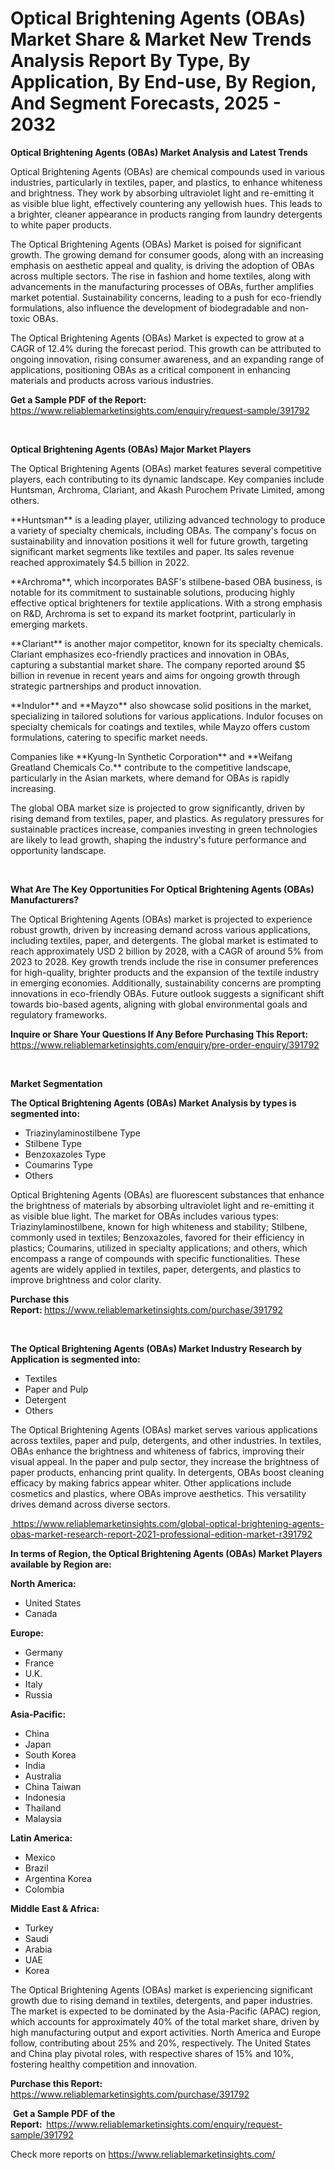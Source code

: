 <p><h1>Optical Brightening Agents (OBAs) Market Share & Market New Trends Analysis Report By Type, By Application, By End-use, By Region, And Segment Forecasts, 2025 - 2032</h1></p><p><strong>Optical Brightening Agents (OBAs) Market Analysis and Latest Trends</strong></p>
<p><p>Optical Brightening Agents (OBAs) are chemical compounds used in various industries, particularly in textiles, paper, and plastics, to enhance whiteness and brightness. They work by absorbing ultraviolet light and re-emitting it as visible blue light, effectively countering any yellowish hues. This leads to a brighter, cleaner appearance in products ranging from laundry detergents to white paper products.</p><p>The Optical Brightening Agents (OBAs) Market is poised for significant growth. The growing demand for consumer goods, along with an increasing emphasis on aesthetic appeal and quality, is driving the adoption of OBAs across multiple sectors. The rise in fashion and home textiles, along with advancements in the manufacturing processes of OBAs, further amplifies market potential. Sustainability concerns, leading to a push for eco-friendly formulations, also influence the development of biodegradable and non-toxic OBAs. </p><p>The Optical Brightening Agents (OBAs) Market is expected to grow at a CAGR of 12.4% during the forecast period. This growth can be attributed to ongoing innovation, rising consumer awareness, and an expanding range of applications, positioning OBAs as a critical component in enhancing materials and products across various industries.</p></p>
<p><strong>Get a Sample PDF of the Report:&nbsp;</strong> <a href="https://www.reliablemarketinsights.com/enquiry/request-sample/391792?utm_campaign=1937&utm_medium=2&utm_source=Github&utm_content=ia&utm_term=29032025&utm_id=optical-brightening-agents-obas">https://www.reliablemarketinsights.com/enquiry/request-sample/391792</a></p>
<p>&nbsp;</p>
<p><strong>Optical Brightening Agents (OBAs) Major Market Players</strong></p>
<p><p>The Optical Brightening Agents (OBAs) market features several competitive players, each contributing to its dynamic landscape. Key companies include Huntsman, Archroma, Clariant, and Akash Purochem Private Limited, among others.</p><p>**Huntsman** is a leading player, utilizing advanced technology to produce a variety of specialty chemicals, including OBAs. The company's focus on sustainability and innovation positions it well for future growth, targeting significant market segments like textiles and paper. Its sales revenue reached approximately $4.5 billion in 2022.</p><p>**Archroma**, which incorporates BASF's stilbene-based OBA business, is notable for its commitment to sustainable solutions, producing highly effective optical brighteners for textile applications. With a strong emphasis on R&D, Archroma is set to expand its market footprint, particularly in emerging markets.</p><p>**Clariant** is another major competitor, known for its specialty chemicals. Clariant emphasizes eco-friendly practices and innovation in OBAs, capturing a substantial market share. The company reported around $5 billion in revenue in recent years and aims for ongoing growth through strategic partnerships and product innovation.</p><p>**Indulor** and **Mayzo** also showcase solid positions in the market, specializing in tailored solutions for various applications. Indulor focuses on specialty chemicals for coatings and textiles, while Mayzo offers custom formulations, catering to specific market needs.</p><p>Companies like **Kyung-In Synthetic Corporation** and **Weifang Greatland Chemicals Co.** contribute to the competitive landscape, particularly in the Asian markets, where demand for OBAs is rapidly increasing.</p><p>The global OBA market size is projected to grow significantly, driven by rising demand from textiles, paper, and plastics. As regulatory pressures for sustainable practices increase, companies investing in green technologies are likely to lead growth, shaping the industry's future performance and opportunity landscape.</p></p>
<p>&nbsp;</p>
<p><strong>What Are The Key Opportunities For Optical Brightening Agents (OBAs) Manufacturers?</strong></p>
<p><p>The Optical Brightening Agents (OBAs) market is projected to experience robust growth, driven by increasing demand across various applications, including textiles, paper, and detergents. The global market is estimated to reach approximately USD 2 billion by 2028, with a CAGR of around 5% from 2023 to 2028. Key growth trends include the rise in consumer preferences for high-quality, brighter products and the expansion of the textile industry in emerging economies. Additionally, sustainability concerns are prompting innovations in eco-friendly OBAs. Future outlook suggests a significant shift towards bio-based agents, aligning with global environmental goals and regulatory frameworks.</p></p>
<p><strong>Inquire or Share Your Questions If Any Before Purchasing This Report:</strong> <a href="https://www.reliablemarketinsights.com/enquiry/pre-order-enquiry/391792?utm_campaign=1937&utm_medium=2&utm_source=Github&utm_content=ia&utm_term=29032025&utm_id=optical-brightening-agents-obas">https://www.reliablemarketinsights.com/enquiry/pre-order-enquiry/391792</a></p>
<p>&nbsp;</p>
<p><strong>Market Segmentation</strong></p>
<p><strong>The Optical Brightening Agents (OBAs) Market Analysis by types is segmented into:</strong></p>
<p><ul><li>Triazinylaminostilbene Type</li><li>Stilbene Type</li><li>Benzoxazoles Type</li><li>Coumarins Type</li><li>Others</li></ul></p>
<p><p>Optical Brightening Agents (OBAs) are fluorescent substances that enhance the brightness of materials by absorbing ultraviolet light and re-emitting it as visible blue light. The market for OBAs includes various types: Triazinylaminostilbene, known for high whiteness and stability; Stilbene, commonly used in textiles; Benzoxazoles, favored for their efficiency in plastics; Coumarins, utilized in specialty applications; and others, which encompass a range of compounds with specific functionalities. These agents are widely applied in textiles, paper, detergents, and plastics to improve brightness and color clarity.</p></p>
<p><strong>Purchase this Report:&nbsp;</strong><a href="https://www.reliablemarketinsights.com/purchase/391792?utm_campaign=1937&utm_medium=2&utm_source=Github&utm_content=ia&utm_term=29032025&utm_id=optical-brightening-agents-obas">https://www.reliablemarketinsights.com/purchase/391792</a></p>
<p>&nbsp;</p>
<p><strong>The Optical Brightening Agents (OBAs) Market Industry Research by Application is segmented into:</strong></p>
<p><ul><li>Textiles</li><li>Paper and Pulp</li><li>Detergent</li><li>Others</li></ul></p>
<p><p>The Optical Brightening Agents (OBAs) market serves various applications across textiles, paper and pulp, detergents, and other industries. In textiles, OBAs enhance the brightness and whiteness of fabrics, improving their visual appeal. In the paper and pulp sector, they increase the brightness of paper products, enhancing print quality. In detergents, OBAs boost cleaning efficacy by making fabrics appear whiter. Other applications include cosmetics and plastics, where OBAs improve aesthetics. This versatility drives demand across diverse sectors.</p></p>
<p><a href="https://www.reliablemarketinsights.com/global-optical-brightening-agents-obas-market-research-report-2021-professional-edition-market-r391792?utm_campaign=1937&utm_medium=2&utm_source=Github&utm_content=ia&utm_term=29032025&utm_id=optical-brightening-agents-obas">&nbsp;https://www.reliablemarketinsights.com/global-optical-brightening-agents-obas-market-research-report-2021-professional-edition-market-r391792</a></p>
<p><strong>In terms of Region, the Optical Brightening Agents (OBAs) Market Players available by Region are:</strong></p>
<p>
    <p> <strong> North America: </strong>
        <ul>
            <li>United States</li>
            <li>Canada</li>
        </ul>
        </p> 
    <p> <strong> Europe: </strong>
        <ul>
            <li>Germany</li>
            <li>France</li>
            <li>U.K.</li>
            <li>Italy</li>
            <li>Russia</li>
        </ul>
        </p> 
    <p> <strong> Asia-Pacific: </strong>
        <ul>
            <li>China</li>
            <li>Japan</li>
            <li>South Korea</li>
            <li>India</li>
            <li>Australia</li>
            <li>China Taiwan</li>
            <li>Indonesia</li>
            <li>Thailand</li>
            <li>Malaysia</li>
        </ul>
        </p> 
    <p> <strong> Latin America: </strong>
        <ul>
            <li>Mexico</li>
            <li>Brazil</li>
            <li>Argentina Korea</li>
            <li>Colombia</li>
        </ul>
        </p> 
    <p> <strong> Middle East & Africa: </strong>
        <ul>
            <li>Turkey</li>
            <li>Saudi</li>
            <li>Arabia</li>
            <li>UAE</li>
            <li>Korea</li>
        </ul>
    </p>
    </p>
<p><p>The Optical Brightening Agents (OBAs) market is experiencing significant growth due to rising demand in textiles, detergents, and paper industries. The market is expected to be dominated by the Asia-Pacific (APAC) region, which accounts for approximately 40% of the total market share, driven by high manufacturing output and export activities. North America and Europe follow, contributing about 25% and 20%, respectively. The United States and China play pivotal roles, with respective shares of 15% and 10%, fostering healthy competition and innovation.</p></p>
<p><strong>Purchase this Report: </strong><a href="https://www.reliablemarketinsights.com/purchase/391792?utm_campaign=1937&utm_medium=2&utm_source=Github&utm_content=ia&utm_term=29032025&utm_id=optical-brightening-agents-obas">https://www.reliablemarketinsights.com/purchase/391792</a></p>
<p>&nbsp;<strong>Get a Sample PDF of the Report:&nbsp;&nbsp;</strong><a href="https://www.reliablemarketinsights.com/enquiry/request-sample/391792?utm_campaign=1937&utm_medium=2&utm_source=Github&utm_content=ia&utm_term=29032025&utm_id=optical-brightening-agents-obas">https://www.reliablemarketinsights.com/enquiry/request-sample/391792</a></p>
<p><strong></strong></p>
<p>Check more reports on <a href="https://www.reliablemarketinsights.com/?utm_campaign=1937&utm_medium=2&utm_source=Github&utm_content=ia&utm_term=29032025&utm_id=optical-brightening-agents-obas">https://www.reliablemarketinsights.com/</a></p>